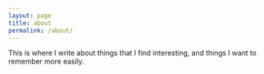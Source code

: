 ```yaml
---
layout: page
title: about
permalink: /about/
---
```


This is where I write about things that I find interesting, and things I want to
remember more easily.
